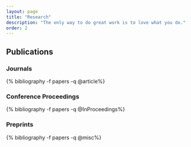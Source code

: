 ```yaml
---
layout: page
title: "Research"
description: "The only way to do great work is to love what you do."
order: 2
---
```


## Publications

### Journals

<div class="publications">{% bibliography -f papers -q @article%}</div>

### Conference Proceedings

<div class="publications">{% bibliography -f papers -q @InProceedings%}</div>

### Preprints

<div class="publications">{% bibliography -f papers -q @misc%}</div>
